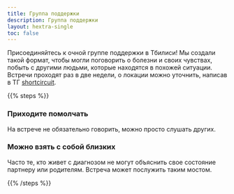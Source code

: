 ```yaml
---
title: Группа поддержки
description: Группа поддержки
layout: hextra-single
toc: false
---
```


Присоединяйтесь к очной группе поддержки в Тбилиси!  Мы создали такой формат, чтобы могли поговорить о болезни и своих чувствах, побыть с другими людьми, которые находятся в похожей ситуации.  Встречи проходят раз в две недели, о локации можно уточнить, написав в ТГ [shortcircuit](https://t.me/+_AyELzVlQ_Y2NWVk).

{{% steps %}}

### Приходите помолчать

На встрече не обязательно говорить, можно просто слушать других.

### Можно взять с собой близких

Часто те, кто живет с диагнозом не могут объяснить свое состояние партнеру или родителям. Встреча может послужить таким мостом.

{{% /steps %}}
